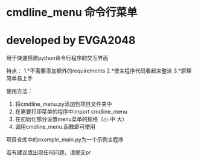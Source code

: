 # cmdline_menu 命令行菜单
# developed by EVGA2048
用于快速搭建python命令行程序的交互界面

特点：
1.*不需要添加额外的requirements
2.*使主程序代码看起来整洁
3.*原理简单易上手

使用方法：
1. 将cmdline_menu.py添加到项目文件夹中
2. 在需要打印菜单的程序中import cmdline_menu
3. 在初始化部分设置menu菜单的规格（小 中 大）
4. 调用cmdline_menu.函数即可使用

项目仓库中的example_main.py为一个示例主程序

若有建议或出现任何问题，请提交pr
